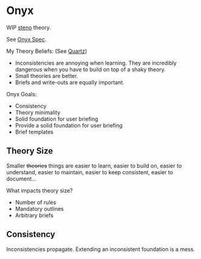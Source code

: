 # Onyx

WIP [steno](steno.md) theory.

See [Onyx Spec](onyx/spec.md).

My Theory Beliefs:
(See [Quartz](quartz.md))
- Inconsistencies are annoying when learning. They are incredibly dangerous when you have to build on top of a shaky theory.
- Small theories are better.
- Briefs and write-outs are equally important.

Onyx Goals:
- Consistency
- Theory minimality
- Solid foundation for user briefing
- Provide a solid foundation for user briefing
- Brief templates

## Theory Size

Smaller ~~theories~~ things are easier to learn, easier to build on, easier to understand, easier to maintain, easier to keep consistent, easier to document...

What impacts theory size?
- Number of rules
- Mandatory outlines
- Arbitrary briefs

## Consistency

Inconsistencies propagate. Extending an inconsistent foundation is a mess.
